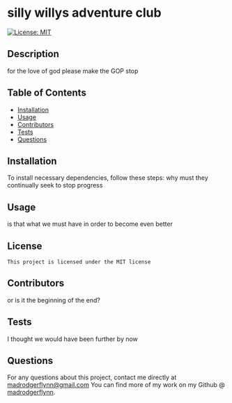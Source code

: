 # silly willys adventure club
  [![License: MIT](https://img.shields.io/badge/License-MIT-yellow.svg)](https://opensource.org/licenses/MIT)


  ## Description 

  for the love of god please make the GOP stop 

  ## Table of Contents 

  * [Installation](#installation) 
  * [Usage](#usage)
  * [Contributors](#contributors)
  * [Tests](#tests)
  * [Questions](#questions)
  

  ## Installation 

  To install necessary dependencies, follow these steps:
    why must they continually seek to stop progress

   ## Usage
   
   is that what we must have in order to become even better


   ## License
    
    This project is licensed under the MIT license


   ## Contributors

   or is it the beginning of the end?

   ## Tests 

   I thought we would have been further by now

   ## Questions

   For any questions about this project, contact me directly at madrodgerflynn@gmail.com You can find more of my work on my Github @ [madrodgerflynn](https://github.com/madrodgerflynn).



